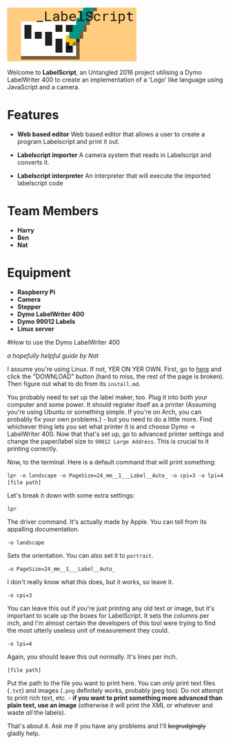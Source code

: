 ![LabelScript logo](images/labelscript.png)

Welcome to **LabelScript**, an Untangled 2016 project utilising a Dymo LabelWriter 400 to create an implementation of a 'Logo' like language using JavaScript and a camera.

# Features

- **Web based editor** 
Web based editor that allows a user to create a program Labelscript and print it out.

- **Labelscript importer**
A camera system that reads in Labelscript and converts it.

- **Labelscript interpreter**
An interpreter that will execute the imported labelscript code

# Team Members

- **Harry**
- **Ben**
- **Nat**

# Equipment

- **Raspberry Pi**
- **Camera**
- **Stepper**
- **Dymo LabelWriter 400**
- **Dymo 99012 Labels**
- **Linux server**

#How to use the Dymo LabelWriter 400

*a hopefully helpful guide by Nat*

I assume you're using Linux. If not, YER ON YER OWN. First, go to [here](http://www.dymo.com/en-GB/dymo-label-sdk-and-cups-drivers-for-linux-dymo-label-sdk-cups-linux-p--1) and click the "DOWNLOAD" button (hard to miss, the rest of the page is broken). Then figure out what to do from its `install.md`.

You probably need to set up the label maker, too. Plug it into both your computer and some power. It should register itself as a printer (Assuming you're using Ubuntu or something simple. If you're on Arch, you can probably fix your own problems.) - but you need to do a little more. Find whichever thing lets you set what printer it is and choose Dymo → LabelWriter 400. Now that that's set up, go to advanced printer settings and change the paper/label size to `99012 Large Address`. This is crucial to it printing correctly.

Now, to the terminal. Here is a default command that will print something:

    lpr -o landscape -o PageSize=24_mm__1___Label__Auto_ -o cpi=3 -o lpi=4 [file path]

Let's break it down with some extra settings:

    lpr

The driver command. It's actually made by Apple. You can tell from its appalling documentation.

    -o landscape

Sets the orientation. You can also set it to `portrait`.

    -o PageSize=24_mm__1___Label__Auto_

I don't really know what this does, but it works, so leave it.

    -o cpi=3

You can leave this out if you're just printing any old text or image, but it's important to scale up the boxes for LabelScript. It sets the columns per inch, and I'm almost certain the developers of this tool were trying to find the most utterly useless unit of measurement they could.

    -o lpi=4

Again, you should leave this out normally. It's lines per inch.

    [file path]

Put the path to the file you want to print here. You can *only* print text files (`.txt`) and images (`.png` definitely works, probably jpeg too). Do not attempt to print rich text, etc. - **if you want to print something more advanced than plain text, use an image** (otherwise it will print the XML or whatever and waste *all* the labels).

That's about it. Ask me if you have any problems and I'll ~~begrudgingly~~ gladly help.
